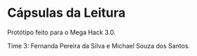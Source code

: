 # Cápsulas da Leitura

Protótipo feito para o Mega Hack 3.0.

Time 3: Fernanda Pereira da Silva e Michael Souza dos Santos.

